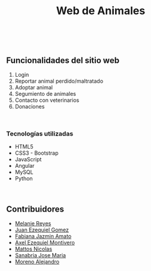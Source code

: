 

<br />

<header align="center">
  
  <h1 align="center">Web de Animales</h1>
  
  <p align="center"></p>
 
</header>

<br />
 
<section id="about-the-project">
  <h2>Funcionalidades del sitio web</h2>

<article>

  <ol>
    <li>Login<l/i >
    <li>Reportar animal perdido/maltratado</li>
    <li>Adoptar animal</li>
    <li>Segumiento de animales</li>
    <li>Contacto con veterinarios</li>
    <li>Donaciones</li>
  </ol>

  

</article>
  
<br />
  
<article>
  
  <h3>Tecnologías utilizadas</h3>
  
  - HTML5
  - CSS3 - Bootstrap
  - JavaScript 
  - Angular
  - MySQL
  - Python
  
</article>
  
<br />

</section>



<section id="acknowledgments">
  <h2>Contribuidores</h2>
  
  - [Melanie Reyes](https://github.com/MelanieR24)
  - [Juan Ezequiel Gomez](https://github.com/JuanEzequielGomez)
  - [Fabiana Jazmin Amato](https://github.com/AmatoJazmin)
  - [Axel Ezequiel Montivero](https://github.com/Ezmant)
  - [Mattos Nicolas](https://github.com/NicolasMattos03)
  - [Sanabria Jose Maria](https://github.com/josemaria-s)
  - [Moreno Alejandro](https://github.com/MoCAlejandro)
 


</section>